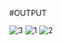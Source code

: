 #OUTPUT

![3](https://github.com/KARTIKBANIK/Gita-App/assets/69008307/3cb76862-2f72-44a0-a599-c1ed9811fa9b)
![1](https://github.com/KARTIKBANIK/Gita-App/assets/69008307/d88eb7dc-706a-45e2-8bd1-a9c1290eec0c)
![2](https://github.com/KARTIKBANIK/Gita-App/assets/69008307/5dba839d-bfb1-4e46-ab8b-e56bfe055f8c)
